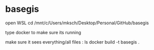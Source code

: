 # basegis

open WSL
cd /mnt/c/Users/mksch/Desktop/Personal/GitHub/basegis

type docker to make sure its running

make sure it sees everything/all files : ls
docker build -t basegis .